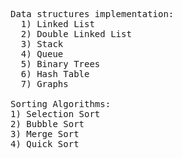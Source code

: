 <pre>

Data structures implementation:
  1) Linked List
  2) Double Linked List 
  3) Stack
  4) Queue
  5) Binary Trees 
  6) Hash Table
  7) Graphs

Sorting Algorithms:
1) Selection Sort
2) Bubble Sort
3) Merge Sort
4) Quick Sort
</pre>
